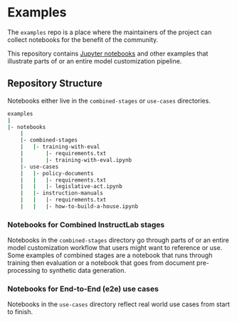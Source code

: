 # Examples

The `examples` repo is a place where the maintainers of the project can collect notebooks for the benefit of the community.

This repository contains [Jupyter notebooks](https://jupyter.org/) and other examples that illustrate parts of or an entire model customization pipeline.

## Repository Structure

Notebooks either live in the `combined-stages` or `use-cases` directories.

```bash
examples
|
|- notebooks
    |
    |- combined-stages
    |   |- training-with-eval
    |       |- requirements.txt
    |       |- training-with-eval.ipynb
    |- use-cases
    |   |- policy-documents
    |   |   |- requirements.txt
    |   |   |- legislative-act.ipynb
    |   |- instruction-manuals
    |   |   |- requirements.txt
    |   |   |- how-to-build-a-house.ipynb
```

### Notebooks for Combined InstructLab stages

Notebooks in the `combined-stages` directory go through parts of or an entire model customization workflow that users might want to reference or use.
Some examples of combined stages are a notebook that runs through training then evaluation or a notebook that goes from document pre-processing to synthetic data generation.

### Notebooks for End-to-End (e2e) use cases

Notebooks in the `use-cases` directory reflect real world use cases from start to finish.
